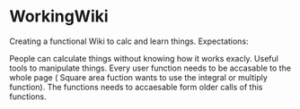 # WorkingWiki
Creating a functional Wiki to calc and learn things.
Expectations:

People can calculate things without knowing how it works exacly.
Useful tools to manipulate things.
Every user function needs to be accasable to the whole page ( Square area fuction wants to use the integral or multiply function).
The functions needs to accaesable form older calls of this functions.

